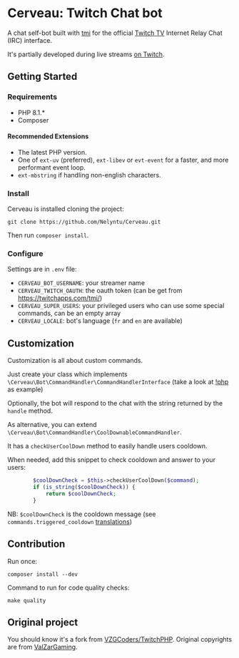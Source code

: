 Cerveau: Twitch Chat bot
=========================

A chat self-bot built with [tmi](https://github.com/ghostzero/tmi) for the official [Twitch TV](https://www.twitch.tv) Internet Relay Chat (IRC) interface.

It's partially developed during live streams [on Twitch](https://www.twitch.tv/nelyntu_).

## Getting Started

### Requirements

- PHP 8.1.*
- Composer

#### Recommended Extensions

- The latest PHP version.
- One of `ext-uv` (preferred), `ext-libev` or `evt-event` for a faster, and more performant event loop.
- `ext-mbstring` if handling non-english characters.

### Install

Cerveau is installed cloning the project:

```
git clone https://github.com/Nelyntu/Cerveau.git
```

Then run `composer install`.

### Configure

Settings are in `.env` file:
* `CERVEAU_BOT_USERNAME`: your streamer name
* `CERVEAU_TWITCH_OAUTH`: the oauth token (can be get from https://twitchapps.com/tmi/)
* `CERVEAU_SUPER_USERS`: your privileged users who can use some special commands, can be an empty array
* `CERVEAU_LOCALE`: bot's language (`fr` and `en` are available)

## Customization

Customization is all about custom commands.

Just create your class which implements `\Cerveau\Bot\CommandHandler\CommandHandlerInterface` (take a look at [!php](src/Cerveau/CommandHandler/PhpCommandHandler.php) as example)

Optionally, the bot will respond to the chat with the string returned by the `handle` method.

As alternative, you can extend `\Cerveau\Bot\CommandHandler\CoolDownableCommandHandler`.

It has a `checkUserCoolDown` method to easily handle users cooldown.

When needed, add this snippet to check cooldown and answer to your users:
```php
        $coolDownCheck = $this->checkUserCoolDown($command);
        if (is_string($coolDownCheck)) {
            return $coolDownCheck;
        }
```

NB: `$coolDownCheck` is the cooldown message (see `commands.triggered_cooldown` [translations](translations))

## Contribution

Run once:

```
composer install --dev
```

Command to run for code quality checks:

```
make quality
```

## Original project

You should know it's a fork from [VZGCoders/TwitchPHP](https://github.com/VZGCoders/TwitchPHP).
Original copyrights are from [ValZarGaming](mailto:valzargaming@gmail.com).
